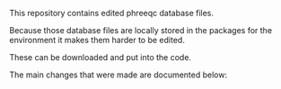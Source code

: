 This repository contains edited phreeqc database files.


Because those database files are locally stored in the packages for the environment it 
makes them harder to be edited.

These can be downloaded and put into the code. 


The main changes that were made are documented below:



